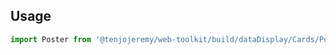 ## Usage

```js
import Poster from '@tenjojeremy/web-toolkit/build/dataDisplay/Cards/Poster/1/1.index'
```
